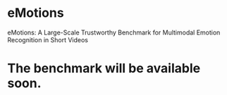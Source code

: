 # eMotions
eMotions: A Large-Scale Trustworthy Benchmark for Multimodal Emotion Recognition in Short Videos

# The benchmark will be available soon.

